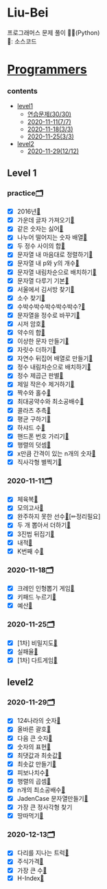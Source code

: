 # Liu-Bei

프로그래머스 문제 풀이 👩‍💻(Python)  
📌: 소스코드

# [Programmers](https://programmers.co.kr/learn/challenges)

### contents

- [level1](#level1)
  - [연습문제(30/30)](#practice)
  - [2020-11-11(7/7)](#2020-11-11)
  - [2020-11-18(3/3)](#2020-11-18)
  - [2020-11-25(3/3)](#2020-11-25)
- [level2](#level2)
  - [2020-11-29(12/12)](#2020-11-29)

## Level 1

### practice[🗂](https://github.com/Oath-of-the-Peach-Garden/Liu-Bei/blob/main/level1/practice)

- [x] 2016년[📌](https://github.com/Oath-of-the-Peach-Garden/Liu-Bei/blob/main/level1/practice/2016.py)
- [x] 가운데 글자 가져오기[📌](https://github.com/Oath-of-the-Peach-Garden/Liu-Bei/blob/main/level1/practice/get_the_middle_char.py)
- [x] 같은 숫자는 싫어[📌](https://github.com/Oath-of-the-Peach-Garden/Liu-Bei/blob/main/level1/practice/del_dupl_num.py)
- [x] 나누어 떨어지는 숫자 배열[📌](https://github.com/Oath-of-the-Peach-Garden/Liu-Bei/blob/main/level1/practice/array_of_dividing_numbers.py)
- [x] 두 정수 사이의 합[📌](https://github.com/Oath-of-the-Peach-Garden/Liu-Bei/blob/main/level1/practice/sum_between_two_integers.py)
- [x] 문자열 내 마음대로 정렬하기[📌](https://github.com/Oath-of-the-Peach-Garden/Liu-Bei/blob/main/level1/practice/sorting_strings.py)
- [x] 문자열 내 p와 y의 개수[📌](https://github.com/Oath-of-the-Peach-Garden/Liu-Bei/blob/main/level1/practice/number_of_p_and_y_in_string.py)
- [x] 문자열 내림차순으로 배치하기[📌](https://github.com/Oath-of-the-Peach-Garden/Liu-Bei/blob/main/level1/practice/placing_strings_in_descending_order.py)
- [x] 문자열 다루기 기본[📌](https://github.com/Oath-of-the-Peach-Garden/Liu-Bei/blob/main/level1/practice/string_andling_basics.py)
- [x] 서울에서 김서방 찾기[📌](https://github.com/Oath-of-the-Peach-Garden/Liu-Bei/blob/main/level1/practice/find_kim_in_seoul.py)
- [x] 소수 찾기[📌](https://github.com/Oath-of-the-Peach-Garden/Liu-Bei/blob/main/level1/practice/find_prime_numbers.py)
- [x] 수박수박수박수박수박수?[📌](https://github.com/Oath-of-the-Peach-Garden/Liu-Bei/blob/main/level1/practice/subaksubaksu.py)
- [x] 문자열을 정수로 바꾸기[📌](https://github.com/Oath-of-the-Peach-Garden/Liu-Bei/blob/main/level1/practice/convert_string_to_integer.py)
- [x] 시저 암호[📌](https://github.com/Oath-of-the-Peach-Garden/Liu-Bei/blob/main/level1/practice/caesar.py)
- [x] 약수의 합[📌](https://github.com/Oath-of-the-Peach-Garden/Liu-Bei/blob/main/level1/practice/sum_of_factors.py)
- [x] 이상한 문자 만들기[📌](https://github.com/Oath-of-the-Peach-Garden/Liu-Bei/blob/main/level1/practice/create_weird_chars.py)
- [x] 자릿수 더하기[📌](https://github.com/Oath-of-the-Peach-Garden/Liu-Bei/blob/main/level1/practice/add_digits.py)
- [x] 자연수 뒤집어 배열로 만들기[📌](https://github.com/Oath-of-the-Peach-Garden/Liu-Bei/blob/main/level1/practice/turning_over_a_whole_number_into_an_array.py)
- [x] 정수 내림차순으로 배치하기[📌](https://github.com/Oath-of-the-Peach-Garden/Liu-Bei/blob/main/level1/practice/sort_desc.py)
- [x] 정수 제곱근 판별[📌](https://github.com/Oath-of-the-Peach-Garden/Liu-Bei/blob/main/level1/practice/chk_sqrt.py)
- [x] 제일 작은수 제거하기[📌](https://github.com/Oath-of-the-Peach-Garden/Liu-Bei/blob/main/level1/practice/del_smallest.py)
- [x] 짝수와 홀수[📌](https://github.com/Oath-of-the-Peach-Garden/Liu-Bei/blob/main/level1/practice/even_odd.py)
- [x] 최대공약수와 최소공배수[📌](https://github.com/Oath-of-the-Peach-Garden/Liu-Bei/blob/main/level1/practice/gcd_lcm.py)
- [x] 콜라츠 추측[📌](https://github.com/Oath-of-the-Peach-Garden/Liu-Bei/blob/main/level1/practice/collatz.py)
- [x] 평균 구하기[📌](https://github.com/Oath-of-the-Peach-Garden/Liu-Bei/blob/main/level1/practice/aver.py)
- [x] 하샤드 수[📌](https://github.com/Oath-of-the-Peach-Garden/Liu-Bei/blob/main/level1/practice/hashad.py)
- [x] 핸드폰 번호 가리기[📌](https://github.com/Oath-of-the-Peach-Garden/Liu-Bei/blob/main/level1/practice/hidding_phone_num.py)
- [x] 행렬의 덧셈[📌](https://github.com/Oath-of-the-Peach-Garden/Liu-Bei/blob/main/level1/practice/sum_list.py)
- [x] x만큼 간격이 있는 n개의 숫자[📌](https://github.com/Oath-of-the-Peach-Garden/Liu-Bei/blob/main/level1/practice/interval_num.py)
- [x] 직사각형 별찍기[📌](https://github.com/Oath-of-the-Peach-Garden/Liu-Bei/blob/main/level1/practice/rectangle.py)

### 2020-11-11[🗂](https://github.com/Oath-of-the-Peach-Garden/Liu-Bei/blob/main/level1/2020-11-11)

- [x] 체육복[📌](https://github.com/Oath-of-the-Peach-Garden/Liu-Bei/blob/main/level1/2020-11-11/training_clothes.py)
- [x] 모의고사[📌](https://github.com/Oath-of-the-Peach-Garden/Liu-Bei/blob/main/level1/2020-11-11/pratice_test.py)
- [x] 완주하지 못한 선수[📌](https://github.com/Oath-of-the-Peach-Garden/Liu-Bei/blob/main/level1/2020-11-11/a_player_who_could_not_finish.py)[✏정리필요]
- [x] 두 개 뽑아서 더하기[📌](https://github.com/Oath-of-the-Peach-Garden/Liu-Bei/blob/main/level1/2020-11-11/pick_and_add.py)
- [x] 3진법 뒤집기[📌](https://github.com/Oath-of-the-Peach-Garden/Liu-Bei/blob/main/level1/2020-11-11/ternary_system.py)
- [x] 내적[📌](https://github.com/Oath-of-the-Peach-Garden/Liu-Bei/blob/main/level1/2020-11-11/dot_product.py)
- [x] K번째 수[📌](https://github.com/Oath-of-the-Peach-Garden/Liu-Bei/blob/main/level1/2020-11-11/kth_number.py)

### 2020-11-18[🗂](https://github.com/Oath-of-the-Peach-Garden/Liu-Bei/blob/main/level1/2020-11-18)

- [x] 크레인 인형뽑기 게임[📌](https://github.com/Oath-of-the-Peach-Garden/Liu-Bei/blob/main/level1/2020-11-18/crain_doll.py)
- [x] 키패드 누르기[📌](https://github.com/Oath-of-the-Peach-Garden/Liu-Bei/blob/main/level1/2020-11-18/keypad.py)
- [x] 예산[📌](https://github.com/Oath-of-the-Peach-Garden/Liu-Bei/blob/main/level1/2020-11-18/budget.py)

### 2020-11-25[🗂](https://github.com/Oath-of-the-Peach-Garden/Liu-Bei/blob/main/level1/2020-11-25)

- [x] [1차] 비밀지도[📌](https://github.com/Oath-of-the-Peach-Garden/Liu-Bei/blob/main/level1/2020-11-25/secret_map.py)
- [x] 실패율[📌](https://github.com/Oath-of-the-Peach-Garden/Liu-Bei/blob/main/level1/2020-11-25/failure_rate.py)
- [x] [1차] 다트게임[📌](https://github.com/Oath-of-the-Peach-Garden/Liu-Bei/blob/main/level1/2020-11-25/dart_game.py)

## level2

### 2020-11-29[🗂](https://github.com/Oath-of-the-Peach-Garden/Liu-Bei/blob/main/level2/2020-11-29)

- [x] 124나라의 숫자[📌](https://github.com/Oath-of-the-Peach-Garden/Liu-Bei/blob/main/level2/2020-11-29/num_of_124.py)
- [x] 올바른 괄호[📌](https://github.com/Oath-of-the-Peach-Garden/Liu-Bei/blob/main/level2/2020-11-29/right_bracket.py)
- [x] 다음 큰 숫자[📌](https://github.com/Oath-of-the-Peach-Garden/Liu-Bei/blob/main/level2/2020-11-29/next_largest_number.py)
- [x] 숫자의 표현[📌](https://github.com/Oath-of-the-Peach-Garden/Liu-Bei/blob/main/level2/2020-11-29/representation_of_numbers.py)
- [x] 최댓값과 최솟값[📌](https://github.com/Oath-of-the-Peach-Garden/Liu-Bei/blob/main/level2/2020-11-29/max_and_min.py)
- [x] 최솟값 만들기[📌](https://github.com/Oath-of-the-Peach-Garden/Liu-Bei/blob/main/level2/2020-11-29/get_min.py)
- [x] 피보나치수[📌](https://github.com/Oath-of-the-Peach-Garden/Liu-Bei/blob/main/level2/2020-11-29/fibo.py)
- [x] 행렬의 곱셈[📌](https://github.com/Oath-of-the-Peach-Garden/Liu-Bei/blob/main/level2/2020-11-29/multi_of_array.py)
- [x] n개의 최소공배수[📌](https://github.com/Oath-of-the-Peach-Garden/Liu-Bei/blob/main/level2/2020-11-29/n_lcm.py)
- [x] JadenCase 문자열만들기[📌](https://github.com/Oath-of-the-Peach-Garden/Liu-Bei/blob/main/level2/2020-11-29/get_JadenCase.py)
- [x] 가장 큰 정사각형 찾기[](https://github.com/Oath-of-the-Peach-Garden/Liu-Bei/blob/main/level2/2020-11-29/finding_largest_square.py)
- [x] 땅따먹기[📌](https://github.com/Oath-of-the-Peach-Garden/Liu-Bei/blob/main/level2/2020-11-29/hopscotch.py)

### 2020-12-13[🗂](https://github.com/Oath-of-the-Peach-Garden/Liu-Bei/blob/main/level2/2020-12-13)

- [x] 다리를 지나는 트럭[📌](https://github.com/Oath-of-the-Peach-Garden/Liu-Bei/blob/main/level2/2020-12-13/truck_passing_the_bridge.py)
- [x] 주식가격[📌](https://github.com/Oath-of-the-Peach-Garden/Liu-Bei/blob/main/level2/2020-12-13/truck_passing_the_bridge.py)
- [x] 가장 큰 수[📌](https://github.com/Oath-of-the-Peach-Garden/Liu-Bei/blob/main/level2/2020-12-13/the_largest_number.py)
- [x] H-Index[📌](https://github.com/Oath-of-the-Peach-Garden/Liu-Bei/blob/main/level2/2020-12-13/H-index.py)

